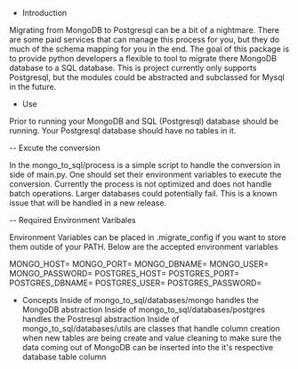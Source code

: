 - Introduction

Migrating from MongoDB to Postgresql can be a bit of a nightmare. There are some paid services that can
manage this process for you, but they do much of the schema mapping for you in the end. The goal of this
package is to provide python developers a flexible to tool to migrate there MongoDB database to a SQL database.
This is project currently only supports Postgresql, but the modules could be abstracted and subclassed for Mysql
in the future.

- Use

Prior to running your MongoDB and SQL (Postgresql) database should be running. Your Postgresql database should have no
tables in it.

-- Excute the conversion

In the mongo_to_sql/process is a simple script to handle the conversion in side of main.py. One should set their
environment variables to execute the conversion. Currently the process is not optimized and does not handle
batch operations. Larger databases could potentially fail. This is a known issue that will be handled in
a new release.

-- Required Environment Varibales

Environment Variables can be placed in .migrate_config if you want to store them outide of your PATH. Below are the
accepted environment variables 

MONGO_HOST=
MONGO_PORT=
MONGO_DBNAME=
MONGO_USER=
MONGO_PASSWORD=
POSTGRES_HOST=
POSTGRES_PORT=
POSTGRES_DBNAME=
POSTGRES_USER=
POSTGRES_PASSWORD=

- Concepts
Inside of mongo_to_sql/databases/mongo handles the MongoDB abstraction
Inside of mongo_to_sql/databases/postgres handles the Postresql abstraction
Inside of mongo_to_sql/databases/utils are classes that handle column creation
when new tables are being create and value cleaning to make sure the data coming
out of MongoDB can be inserted into the it's respective database table column



